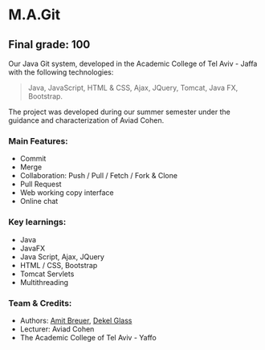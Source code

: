 # M.A.Git

## Final grade: 100

Our Java Git system, developed in the Academic College of Tel Aviv - Jaffa with the following technologies:
> Java, JavaScript, HTML & CSS, Ajax, JQuery, Tomcat, Java FX, Bootstrap.

The project was developed during our summer semester under the guidance and characterization of Aviad Cohen.

### Main Features:
- Commit
- Merge
- Collaboration: Push / Pull / Fetch / Fork & Clone
- Pull Request
- Web working copy interface
- Online chat

### Key learnings:
- Java
- JavaFX
- Java Script, Ajax, JQuery
- HTML / CSS, Bootstrap
- Tomcat Servlets
- Multithreading

### Team & Credits:
- Authors: [Amit Breuer](https://github.com/amitbreuer), [Dekel Glass](https://github.com/dekelglass)
- Lecturer: Aviad Cohen
- The Academic College of Tel Aviv - Yaffo
